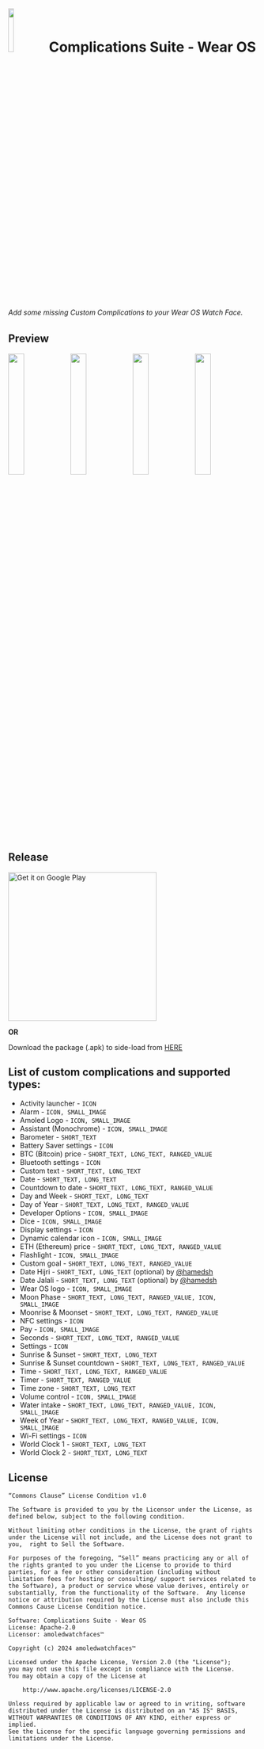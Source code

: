 #  <img src="https://github.com/amoledwatchfaces/Complications-Suite-Wear-OS/assets/92080649/8661c436-be4d-438e-bde0-c6275f229702" width=15% height=15%> ‎‎ ‎ ‎ ‎Complications Suite - Wear OS

###### Add some missing Custom Complications to your Wear OS Watch Face.

## Preview

<img src="https://user-images.githubusercontent.com/92080649/204494337-e3e877e7-44ad-4398-95c9-52a33e669b24.png" width=25% height=25%><img src="https://user-images.githubusercontent.com/92080649/222391997-c4007c74-da41-42f4-8f16-af41a880943c.png" width=25% height=25%><img src="https://user-images.githubusercontent.com/92080649/204494791-e9dd80ec-feb4-4b94-a9a2-5d5e140f2332.png" width=25% height=25%><img src="https://github.com/amoledwatchfaces/Complications-Suite-Wear-OS/assets/92080649/9985e65e-29d6-4987-99de-8bade24bb8fa" width=25% height=25%>

## Release

<a href='https://play.google.com/store/apps/details?id=com.weartools.weekdayutccomp'><img alt='Get it on Google Play' src='https://play.google.com/intl/en_us/badges/images/generic/en_badge_web_generic.png' width=300/></a>

<b>OR</b>

Download the package (.apk) to side-load from <a href="https://github.com/amoledwatchfaces/Complications-Suite-Wear-OS/releases">HERE</a>

## List of custom complications and supported types:
* Activity launcher - `ICON`
* Alarm - `ICON, SMALL_IMAGE`
* Amoled Logo - `ICON, SMALL_IMAGE`
* Assistant (Monochrome) - `ICON, SMALL_IMAGE`
* Barometer - `SHORT_TEXT`
* Battery Saver settings - `ICON`
* BTC (Bitcoin) price - `SHORT_TEXT, LONG_TEXT, RANGED_VALUE`
* Bluetooth settings - `ICON`
* Custom text - `SHORT_TEXT, LONG_TEXT`
* Date - `SHORT_TEXT, LONG_TEXT`
* Countdown to date - `SHORT_TEXT, LONG_TEXT, RANGED_VALUE`
* Day and Week - `SHORT_TEXT, LONG_TEXT`
* Day of Year - `SHORT_TEXT, LONG_TEXT, RANGED_VALUE`
* Developer Options - `ICON, SMALL_IMAGE`
* Dice - `ICON, SMALL_IMAGE`
* Display settings - `ICON`
* Dynamic calendar icon - `ICON, SMALL_IMAGE`
* ETH (Ethereum) price - `SHORT_TEXT, LONG_TEXT, RANGED_VALUE`
* Flashlight - `ICON, SMALL_IMAGE`
* Custom goal - `SHORT_TEXT, LONG_TEXT, RANGED_VALUE`
* Date Hijri - `SHORT_TEXT, LONG_TEXT` (optional) by [@hamedsh](https://github.com/hamedsh)
* Date Jalali - `SHORT_TEXT, LONG_TEXT` (optional) by [@hamedsh](https://github.com/hamedsh)
* Wear OS logo - `ICON, SMALL_IMAGE`
* Moon Phase - `SHORT_TEXT, LONG_TEXT, RANGED_VALUE, ICON, SMALL_IMAGE`
* Moonrise & Moonset - `SHORT_TEXT, LONG_TEXT, RANGED_VALUE`
* NFC settings - `ICON`
* Pay - `ICON, SMALL_IMAGE`
* Seconds - `SHORT_TEXT, LONG_TEXT, RANGED_VALUE`
* Settings - `ICON`
* Sunrise & Sunset - `SHORT_TEXT, LONG_TEXT`
* Sunrise & Sunset countdown - `SHORT_TEXT, LONG_TEXT, RANGED_VALUE`
* Time - `SHORT_TEXT, LONG_TEXT, RANGED_VALUE`
* Timer - `SHORT_TEXT, RANGED_VALUE`
* Time zone - `SHORT_TEXT, LONG_TEXT`
* Volume control - `ICON, SMALL_IMAGE`
* Water intake - `SHORT_TEXT, LONG_TEXT, RANGED_VALUE, ICON, SMALL_IMAGE`
* Week of Year - `SHORT_TEXT, LONG_TEXT, RANGED_VALUE, ICON, SMALL_IMAGE`
* Wi-Fi settings - `ICON`
* World Clock 1 - `SHORT_TEXT, LONG_TEXT`
* World Clock 2 - `SHORT_TEXT, LONG_TEXT`

## License

    “Commons Clause” License Condition v1.0

    The Software is provided to you by the Licensor under the License, as defined below, subject to the following condition.

    Without limiting other conditions in the License, the grant of rights under the License will not include, and the License does not grant to you,  right to Sell the Software.

    For purposes of the foregoing, “Sell” means practicing any or all of the rights granted to you under the License to provide to third parties, for a fee or other consideration (including without limitation fees for hosting or consulting/ support services related to the Software), a product or service whose value derives, entirely or substantially, from the functionality of the Software.  Any license notice or attribution required by the License must also include this Commons Cause License Condition notice.

    Software: Complications Suite - Wear OS
    License: Apache-2.0
    Licensor: amoledwatchfaces™

    Copyright (c) 2024 amoledwatchfaces™

    Licensed under the Apache License, Version 2.0 (the "License");
    you may not use this file except in compliance with the License.
    You may obtain a copy of the License at

        http://www.apache.org/licenses/LICENSE-2.0

    Unless required by applicable law or agreed to in writing, software
    distributed under the License is distributed on an "AS IS" BASIS,
    WITHOUT WARRANTIES OR CONDITIONS OF ANY KIND, either express or implied.
    See the License for the specific language governing permissions and
    limitations under the License.
